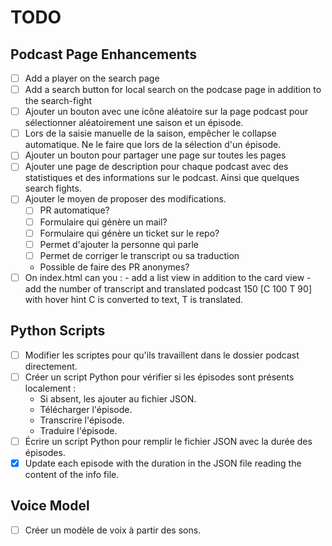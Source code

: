 # TODO

## Podcast Page Enhancements
- [ ] Add a player on the search page
- [ ] Add a search button for local search on the podcase page in addition to the search-fight
- [ ] Ajouter un bouton avec une icône aléatoire sur la page podcast 
      pour sélectionner aléatoirement une saison et un épisode.
- [ ] Lors de la saisie manuelle de la saison, empêcher le collapse automatique. 
      Ne le faire que lors de la sélection d'un épisode.
- [ ] Ajouter un bouton pour partager une page sur toutes les pages
- [ ] Ajouter une page de description pour chaque podcast avec des statistiques et 
      des informations sur le podcast. Ainsi que quelques search fights.
- [ ] Ajouter le moyen de proposer des modifications. 
    - [ ] PR automatique?
    - [ ] Formulaire qui génère un mail? 
    - [ ] Formulaire qui génère un ticket sur le repo?
    - [ ] Permet d'ajouter la personne qui parle
    - [ ] Permet de corriger le transcript ou sa traduction
    - Possible de faire des PR anonymes?
- [ ] On index.html can you :
      - add a list view in addition to the card view
      - add the number of transcript and translated podcast 150 [C 100 T 90] with hover hint C is converted to text, T is translated.  
## Python Scripts
- [ ] Modifier les scriptes pour qu'ils travaillent dans le dossier podcast directement.
- [ ] Créer un script Python pour vérifier si les épisodes sont présents localement :
  - Si absent, les ajouter au fichier JSON.
  - Télécharger l'épisode.
  - Transcrire l'épisode.
  - Traduire l'épisode.
- [ ] Écrire un script Python pour remplir le fichier JSON avec la durée des épisodes.
- [x] Update each episode with the duration in the JSON file reading the content of the info file.

## Voice Model
- [ ] Créer un modèle de voix à partir des sons.

